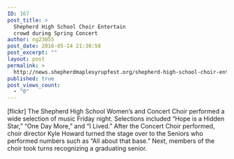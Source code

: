 ```yaml
---
ID: 167
post_title: >
  Shepherd High School Choir Entertain
  crowd during Spring Concert
author: ng23055
post_date: 2016-05-14 21:30:58
post_excerpt: ""
layout: post
permalink: >
  http://news.shepherdmaplesyrupfest.org/shepherd-high-school-choir-entertain-crowd-during-spring-concert/
published: true
post_views_count:
  - "0"
---
```

[flickr] The Shepherd High School Women’s and Concert Choir performed a wide selection of music Friday night. Selections included “Hope is a Hidden Star,” “One Day More,” and “I Lived.” After the Concert Choir performed, choir director Kyle Howard turned the stage over to the Seniors who performed numbers such as “All about that base.” Next, members of the choir took turns recognizing a graduating senior.      